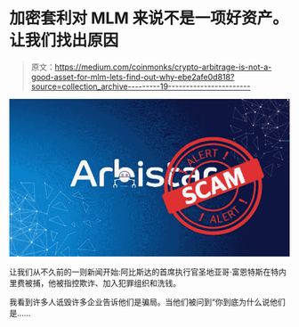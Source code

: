 # 加密套利对 MLM 来说不是一项好资产。让我们找出原因

> 原文：<https://medium.com/coinmonks/crypto-arbitrage-is-not-a-good-asset-for-mlm-lets-find-out-why-ebe2afe0d818?source=collection_archive---------19----------------------->

![](img/db450da89934608d3f706c46c8abd7e7.png)

让我们从不久前的一则新闻开始:阿比斯达的首席执行官圣地亚哥·富恩特斯在特内里费被捕，他被指控欺诈、加入犯罪组织和洗钱。

我看到许多人诋毁许多企业告诉他们是骗局。当他们被问到“你到底为什么说他们是……